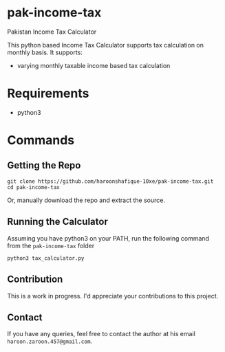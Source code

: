 # pak-income-tax
Pakistan Income Tax Calculator

This python based Income Tax Calculator supports tax calculation on monthly basis. It supports:
 - varying monthly taxable income based tax calculation

# Requirements
 - python3

# Commands
## Getting the Repo
```
git clone https://github.com/haroonshafique-10xe/pak-income-tax.git
cd pak-income-tax
```
Or, manually download the repo and extract the source.

## Running the Calculator
Assuming you have python3 on your PATH, run the following command from the `pak-income-tax` folder
```
python3 tax_calculator.py
```

## Contribution
This is a work in progress. I'd appreciate your contributions to this project.

## Contact
If you have any queries, feel free to contact the author at his email `haroon.zaroon.457@gmail.com`. 
